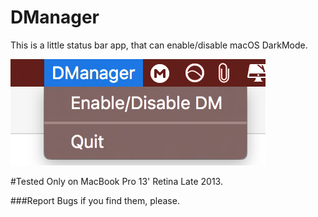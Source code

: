 # DManager
This is a little status bar app, that can enable/disable macOS DarkMode.

![Screenshot](Photo.png)

#Tested Only on MacBook Pro 13' Retina Late 2013.

###Report Bugs if you find them, please.
